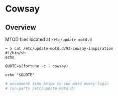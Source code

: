 # Cowsay

## Overview

MTOD files located at `/etc/update-motd.d`

```
~ ❯ cat /etc/update-motd.d/93-cowsay-inspiration
#!/bin/sh
echo

QUOTE=$(fortune -c | cowsay)

echo "$QUOTE"
```

```bash
# uncomment line below to run motd every login
# run-parts /etc/update-motd.d/ 
```